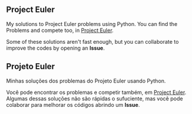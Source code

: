 ## Project Euler
My solutions to Project Euler problems using Python.
You can find the Problems and compete too, in [Project Euler](https://projecteuler.net/archives).

Some of these solutions aren't fast enough, but you can collaborate to improve the codes by opening an **Issue**. 


## Projeto Euler
Minhas soluções dos problemas do Projeto Euler usando Python.

Você pode encontrar os problemas e competir também, em [Project Euler](https://projecteuler.net/archives).
Algumas dessas soluções não são rápidas o sufuciente, mas você pode colaborar para melhorar os códigos abrindo um **Issue**.
